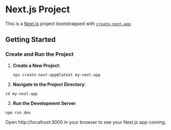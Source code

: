 # Next.js Project

This is a [Next.js](https://nextjs.org) project bootstrapped with
[`create-next-app`](https://nextjs.org/docs/app/api-reference/cli/create-next-app).

## Getting Started

### Create and Run the Project

1. **Create a New Project**:

   ```
   npx create-next-app@latest my-next-app
   ```

2. **Navigate to the Project Directory**:

```
cd my-next-app
```

3. **Run the Development Server**

```
npm run dev
```

Open http://localhost:3000 in your browser to see your Next.js app running.
